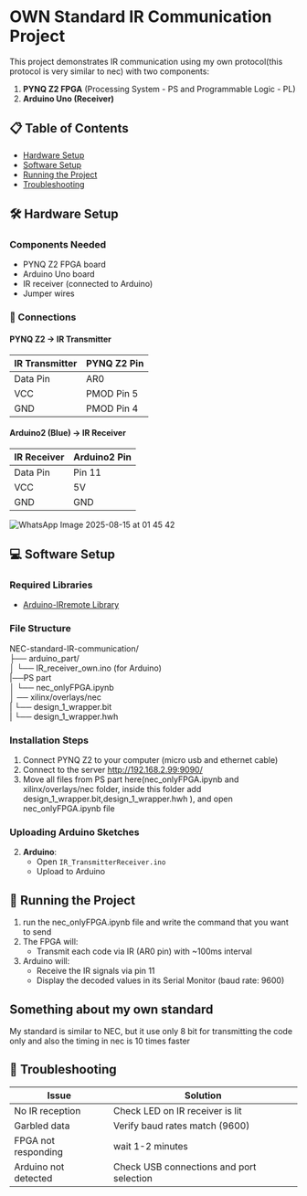 # OWN Standard IR Communication Project

This project demonstrates IR communication using my own protocol(this protocol is very similar to nec) with two components:
1. **PYNQ Z2 FPGA** (Processing System - PS and Programmable Logic - PL)
2. **Arduino Uno (Receiver)**

## 📋 Table of Contents
- [Hardware Setup](#-hardware-setup)
- [Software Setup](#-software-setup)
- [Running the Project](#-running-the-project)
- [Troubleshooting](#-troubleshooting)

## 🛠 Hardware Setup

### Components Needed
- PYNQ Z2 FPGA board
- Arduino Uno board
- IR receiver (connected to Arduino)
- Jumper wires

### 🔌 Connections

#### PYNQ Z2 → IR Transmitter
| IR Transmitter | PYNQ Z2 Pin   |
|----------------|---------------|
| Data Pin       | AR0           |
| VCC            | PMOD Pin 5    |
| GND            | PMOD Pin 4    |

#### Arduino2 (Blue) → IR Receiver
| IR Receiver | Arduino2 Pin |
|-------------|-------------|
| Data Pin    | Pin 11      |
| VCC         | 5V          |
| GND         | GND         |


![WhatsApp Image 2025-08-15 at 01 45 42](https://github.com/user-attachments/assets/48c9e8f9-4cb0-47bc-8231-4a2c8fab3858)


## 💻 Software Setup

### Required Libraries
- [Arduino-IRremote Library](https://github.com/Arduino-IRremote/Arduino-IRremote)

### File Structure
NEC-standard-IR-communication/<br>
├── arduino_part/<br>
│ └── IR_receiver_own.ino (for Arduino)<br>
|──PS part<br>
│ └── nec_onlyFPGA.ipynb<br>
│ ── xilinx/overlays/nec<br>
|  └── design_1_wrapper.bit<br>
|  └── design_1_wrapper.hwh<br>
### Installation Steps
1. Connect PYNQ Z2 to your computer (micro usb and ethernet cable)
2. Connect to the server http://192.168.2.99:9090/ 
3. Move all files from PS part here(nec_onlyFPGA.ipynb and xilinx/overlays/nec folder, inside this folder add design_1_wrapper.bit,design_1_wrapper.hwh  ), and open nec_onlyFPGA.ipynb file

### Uploading Arduino Sketches
2. **Arduino**:
   - Open `IR_TransmitterReceiver.ino`
   - Upload to  Arduino

## 🚀 Running the Project
1. run the nec_onlyFPGA.ipynb file and write the command that you want to send
2. The FPGA will:
   - Transmit each code via IR (AR0 pin) with ~100ms interval
3. Arduino will:
   - Receive the IR signals via pin 11
   - Display the decoded values in its Serial Monitor (baud rate: 9600)
## Something about my own standard
My standard is similar to NEC, but it use only 8 bit for transmitting the code only and also the timing in nec is 10 times faster   

## 🔧 Troubleshooting
| Issue | Solution |
|-------|----------|
| No IR reception | Check LED on IR receiver is lit |
| Garbled data | Verify baud rates match (9600) |
| FPGA not responding | wait 1-2 minutes |
| Arduino not detected | Check USB connections and port selection |
